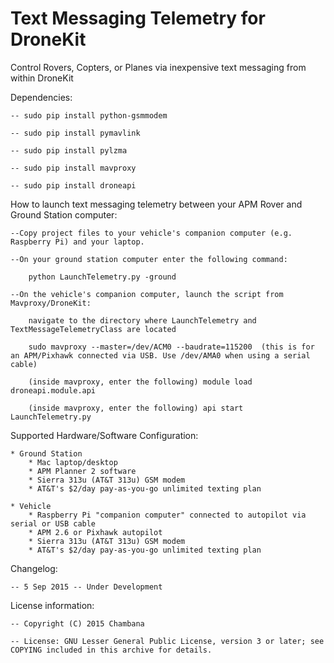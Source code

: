 # Text Messaging Telemetry for DroneKit
Control Rovers, Copters, or Planes via inexpensive text messaging from within DroneKit

Dependencies:  

    -- sudo pip install python-gsmmodem
    
    -- sudo pip install pymavlink
    
    -- sudo pip install pylzma
    
    -- sudo pip install mavproxy
    
    -- sudo pip install droneapi


How to launch text messaging telemetry between your APM Rover and Ground Station computer:

    --Copy project files to your vehicle's companion computer (e.g. Raspberry Pi) and your laptop.
    
    --On your ground station computer enter the following command:  
    
        python LaunchTelemetry.py -ground
        
    --On the vehicle's companion computer, launch the script from Mavproxy/DroneKit:
    
        navigate to the directory where LaunchTelemetry and TextMessageTelemetryClass are located
        
        sudo mavproxy --master=/dev/ACM0 --baudrate=115200  (this is for an APM/Pixhawk connected via USB. Use /dev/AMA0 when using a serial cable)
        
        (inside mavproxy, enter the following) module load droneapi.module.api
        
        (inside mavproxy, enter the following) api start LaunchTelemetry.py  
        

Supported Hardware/Software Configuration:

    * Ground Station
        * Mac laptop/desktop
        * APM Planner 2 software
        * Sierra 313u (AT&T 313u) GSM modem
        * AT&T's $2/day pay-as-you-go unlimited texting plan
    
    * Vehicle
        * Raspberry Pi "companion computer" connected to autopilot via serial or USB cable
        * APM 2.6 or Pixhawk autopilot
        * Sierra 313u (AT&T 313u) GSM modem
        * AT&T's $2/day pay-as-you-go unlimited texting plan


Changelog: 

    -- 5 Sep 2015 -- Under Development 
    
License information:

    -- Copyright (C) 2015 Chambana

    -- License: GNU Lesser General Public License, version 3 or later; see COPYING included in this archive for details.